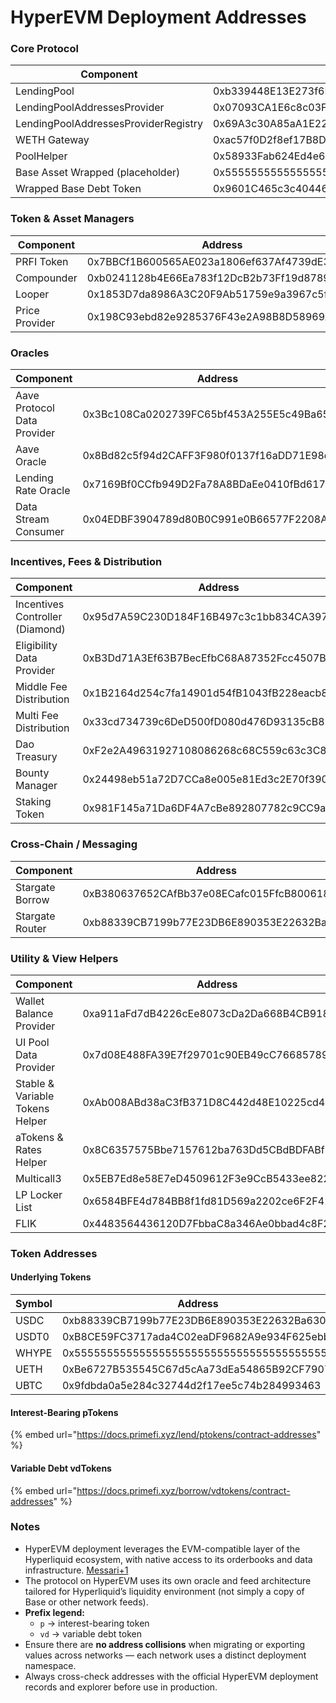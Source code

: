 # HyperEVM Deployment Addresses

### Core Protocol

| Component                            | Address                                    |
| ------------------------------------ | ------------------------------------------ |
| LendingPool                          | 0xb339448E13E273f6F46e3390e0932Ab7fF9F113F |
| LendingPoolAddressesProvider         | 0x07093CA1E6c8c03Ff77dea07532F738d88De1D75 |
| LendingPoolAddressesProviderRegistry | 0x69A3c30A85aA1E22791466a08819c1080f0Aab7f |
| WETH Gateway                         | 0xac57f0D2f8ef17B8D26189Ba0Db353361374b2Ca |
| PoolHelper                           | 0x58933Fab624Ed4e6B7eb9e64Cb470bB61bE4de6d |
| Base Asset Wrapped (placeholder)     | 0x5555555555555555555555555555555555555555 |
| Wrapped Base Debt Token              | 0x9601C465c3c404465d968a2dda10FD807f2B2d5C |

### Token & Asset Managers

| Component      | Address                                    |
| -------------- | ------------------------------------------ |
| PRFI Token     | 0x7BBCf1B600565AE023a1806ef637Af4739dE3255 |
| Compounder     | 0xb0241128b4E66Ea783f12DcB2b73Ff19d8789E0e |
| Looper         | 0x1853D7da8986A3C20F9Ab51759e9a3967c5f89e8 |
| Price Provider | 0x198C93ebd82e9285376F43e2A98B8D58969Ad850 |

### Oracles

| Component                   | Address                                    |
| --------------------------- | ------------------------------------------ |
| Aave Protocol Data Provider | 0x3Bc108Ca0202739FC65bf453A255E5c49Ba6544a |
| Aave Oracle                 | 0x8Bd82c5f94d2CAFF3F980f0137f16aDD71E98dfb |
| Lending Rate Oracle         | 0x7169Bf0CCfb949D2Fa78A8BDaEe0410fBd617632 |
| Data Stream Consumer        | 0x04EDBF3904789d80B0C991e0B66577F2208A2bE6 |

### Incentives, Fees & Distribution

| Component                       | Address                                    |
| ------------------------------- | ------------------------------------------ |
| Incentives Controller (Diamond) | 0x95d7A59C230D184F16B497c3c1bb834CA397C241 |
| Eligibility Data Provider       | 0xB3Dd71A3Ef63B7BecEfbC68A87352Fcc4507BA97 |
| Middle Fee Distribution         | 0x1B2164d254c7fa14901d54fB1043fB228eacb8F6 |
| Multi Fee Distribution          | 0x33cd734739c6DeD500fD080d476D93135cB813Ef |
| Dao Treasury                    | 0xF2e2A49631927108086268c68C559c63c3C8f73d |
| Bounty Manager                  | 0x24498eb51a72D7CCa8e005e81Ed3c2E70f390778 |
| Staking Token                   | 0x981F145a71Da6DF4A7cBe892807782c9CC9a5515 |

### Cross-Chain / Messaging

| Component       | Address                                    |
| --------------- | ------------------------------------------ |
| Stargate Borrow | 0xB380637652CAfBb37e08ECafc015FfcB800618d0 |
| Stargate Router | 0xb88339CB7199b77E23DB6E890353E22632Ba630f |

### Utility & View Helpers

| Component                       | Address                                    |
| ------------------------------- | ------------------------------------------ |
| Wallet Balance Provider         | 0xa911aFd7dB4226cEe8073cDa2Da668B4CB918af9 |
| UI Pool Data Provider           | 0x7d08E488FA39E7f29701c90EB49cC766857895a8 |
| Stable & Variable Tokens Helper | 0xAb008ABd38aC3fB371D8C442d48E10225cd46DB6 |
| aTokens & Rates Helper          | 0x8C6357575Bbe7157612ba763Dd5CBdBDFABf83e8 |
| Multicall3                      | 0x5EB7Ed8e58E7eD4509612F3e9CcB5433ee822dc9 |
| LP Locker List                  | 0x6584BFE4d784BB8f1fd81D569a2202ce6F2F42Ad |
| FLIK                            | 0x4483564436120D7FbbaC8a346Ae0bbad4c8F219b |

### Token Addresses

#### Underlying Tokens

| Symbol | Address                                    |
| ------ | ------------------------------------------ |
| USDC   | 0xb88339CB7199b77E23DB6E890353E22632Ba630f |
| USDT0  | 0xB8CE59FC3717ada4C02eaDF9682A9e934F625ebb |
| WHYPE  | 0x5555555555555555555555555555555555555555 |
| UETH   | 0xBe6727B535545C67d5cAa73dEa54865B92CF7907 |
| UBTC   | 0x9fdbda0a5e284c32744d2f17ee5c74b284993463 |

#### Interest-Bearing pTokens

{% embed url="https://docs.primefi.xyz/lend/ptokens/contract-addresses" %}

#### Variable Debt vdTokens

{% embed url="https://docs.primefi.xyz/borrow/vdtokens/contract-addresses" %}

### Notes

* HyperEVM deployment leverages the EVM-compatible layer of the Hyperliquid ecosystem, with native access to its orderbooks and data infrastructure. [Messari+1](https://messari.io/copilot/share/understanding-hyperevm-852f32fb-bb9e-4aae-9eea-e2981faafe79?utm_source=chatgpt.com)
* The protocol on HyperEVM uses its own oracle and feed architecture tailored for Hyperliquid’s liquidity environment (not simply a copy of Base or other network feeds).
* **Prefix legend:**
  * `p` → interest-bearing token
  * `vd` → variable debt token
* Ensure there are **no address collisions** when migrating or exporting values across networks — each network uses a distinct deployment namespace.
* Always cross-check addresses with the official HyperEVM deployment records and explorer before use in production.

